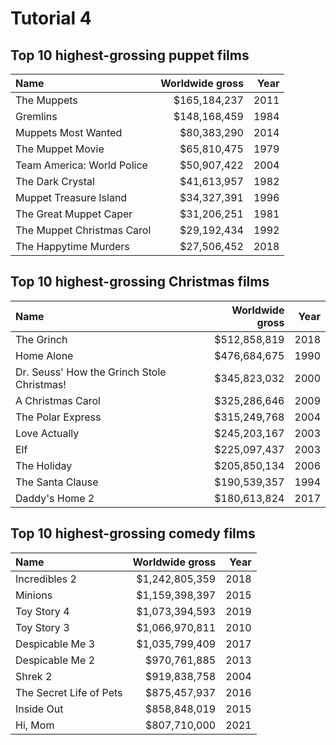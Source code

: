 # Tutorial 4


## Top 10 highest-grossing puppet films

| Name                       | Worldwide gross | Year |
| :------------------------- | --------------: | ---: |
| The Muppets                | $165,184,237    | 2011 |
| Gremlins                   | $148,168,459    | 1984 |
| Muppets Most Wanted        | $80,383,290     | 2014 |
| The Muppet Movie           | $65,810,475     | 1979 |
| Team America: World Police | $50,907,422     | 2004 |
| The Dark Crystal           | $41,613,957     | 1982 |
| Muppet Treasure Island     | $34,327,391     | 1996 |
| The Great Muppet Caper     | $31,206,251     | 1981 |
| The Muppet Christmas Carol | $29,192,434     | 1992 |
| The Happytime Murders      | $27,506,452     | 2018 |


## Top 10 highest-grossing Christmas films

| Name                                       | Worldwide gross | Year |
| :----------------------------------------- | --------------: | ---: |
| The Grinch                                 | $512,858,819    | 2018 |
| Home Alone                                 | $476,684,675    | 1990 |
| Dr. Seuss' How the Grinch Stole Christmas! | $345,823,032    | 2000 |
| A Christmas Carol                          | $325,286,646    | 2009 |
| The Polar Express                          | $315,249,768    | 2004 |
| Love Actually                              | $245,203,167    | 2003 |
| Elf                                        | $225,097,437    | 2003 |
| The Holiday                                | $205,850,134    | 2006 |
| The Santa Clause                           | $190,539,357    | 1994 |
| Daddy's Home 2                             | $180,613,824    | 2017 |

## Top 10 highest-grossing comedy films

| Name                    | Worldwide gross | Year |
| :---------------------- | --------------: | ---: |
| Incredibles 2           | $1,242,805,359  | 2018 |
| Minions                 | $1,159,398,397  | 2015 |
| Toy Story 4             | $1,073,394,593  | 2019 |
| Toy Story 3             | $1,066,970,811  | 2010 |
| Despicable Me 3         | $1,035,799,409  | 2017 |
| Despicable Me 2         | $970,761,885    | 2013 |
| Shrek 2                 | $919,838,758    | 2004 |
| The Secret Life of Pets | $875,457,937    | 2016 |
| Inside Out              | $858,848,019    | 2015 |
| Hi, Mom                 | $807,710,000    | 2021 |

